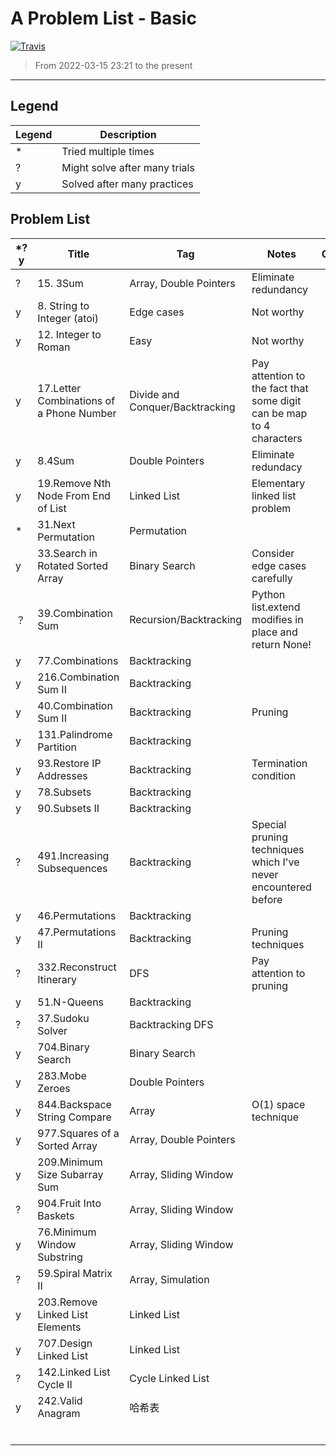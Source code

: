 # A Problem List - Basic

[![Travis](https://img.shields.io/badge/language-C++-green.svg)]()

> From 2022-03-15 23:21 to the present

---

## Legend

| Legend | Description                   |
| ------ | ----------------------------- |
| *      | Tried multiple times          |
| ?      | Might solve after many trials |
| y      | Solved after many practices   |

## Problem List

| *?y | Title                                    | Tag                             | Notes                                                                | Company |
| --- | ---------------------------------------- | ------------------------------- | -------------------------------------------------------------------- | ------- |
| ?   | 15. 3Sum                                 | Array, Double Pointers          | Eliminate redundancy                                                 |         |
| y   | 8. String to Integer (atoi)              | Edge cases                      | Not worthy                                                           |         |
| y   | 12. Integer to Roman                     | Easy                            | Not worthy                                                           |         |
| y   | 17.Letter Combinations of a Phone Number | Divide and Conquer/Backtracking | Pay attention to the fact that some digit can be map to 4 characters |         |
| y   | 8.4Sum                                   | Double Pointers                 | Eliminate redundacy                                                  |         |
| y   | 19.Remove Nth Node From End of List      | Linked List                     | Elementary linked list problem                                       |         |
| *   | 31.Next Permutation                      | Permutation                     |                                                                      |         |
| y   | 33.Search in Rotated Sorted Array        | Binary Search                   | Consider edge cases carefully                                        |         |
| ？  | 39.Combination Sum                       | Recursion/Backtracking          | Python list.extend modifies in place and return None!                |         |
| y   | 77.Combinations                          | Backtracking                    |                                                                      |         |
| y   | 216.Combination Sum II                   | Backtracking                    |                                                                      |         |
| y   | 40.Combination Sum II                    | Backtracking                    | Pruning                                                              |         |
| y   | 131.Palindrome Partition                 | Backtracking                    |                                                                      |         |
| y   | 93.Restore IP Addresses                  | Backtracking                    | Termination condition                                                |         |
| y   | 78.Subsets                               | Backtracking                    |                                                                      |         |
| y   | 90.Subsets II                            | Backtracking                    |                                                                      |         |
| ?   | 491.Increasing Subsequences              | Backtracking                    | Special pruning techniques which I've never encountered before       |         |
| y   | 46.Permutations                          | Backtracking                    |                                                                      |         |
| y   | 47.Permutations II                       | Backtracking                    | Pruning techniques                                                   |         |
| ?   | 332.Reconstruct Itinerary                | DFS                             | Pay attention to pruning                                             |         |
| y   | 51.N-Queens                              | Backtracking                    |                                                                      |         |
| ?   | 37.Sudoku Solver                         | Backtracking DFS                |                                                                      |         |
| y   | 704.Binary Search                        | Binary Search                   |                                                                      |         |
| y   | 283.Mobe Zeroes                          | Double Pointers                 |                                                                      |         |
| y   | 844.Backspace String Compare             | Array                           | O(1) space technique                                                 |         |
| y   | 977.Squares of a Sorted Array            | Array, Double Pointers          |                                                                      |         |
| y   | 209.Minimum Size Subarray Sum            | Array, Sliding Window           |                                                                      |         |
| ?   | 904.Fruit Into Baskets                   | Array, Sliding Window           |                                                                      |         |
| y   | 76.Minimum Window Substring              | Array, Sliding Window           |                                                                      |         |
| ?   | 59.Spiral Matrix II                      | Array, Simulation               |                                                                      |         |
| y   | 203.Remove Linked List Elements          | Linked List                     |                                                                      |         |
| y   | 707.Design Linked List                   | Linked List                     |                                                                      |         |
| ?   | 142.Linked List Cycle II                 | Cycle Linked List               |                                                                      |         |
| y   | 242.Valid Anagram                        | 哈希表                          |                                                                      |         |
|     |                                          |                                 |                                                                      |         |
|     |                                          |                                 |                                                                      |         |
|     |                                          |                                 |                                                                      |         |
|     |                                          |                                 |                                                                      |         |
|     |                                          |                                 |                                                                      |         |
|     |                                          |                                 |                                                                      |         |

